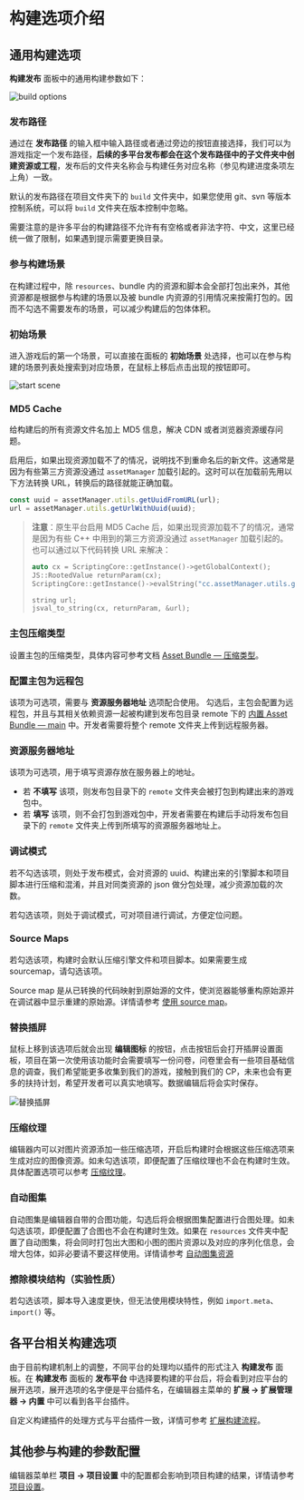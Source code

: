 # 构建选项介绍

## 通用构建选项

**构建发布** 面板中的通用构建参数如下：

![build options](./build-options/options.png)

### 发布路径

通过在 **发布路径** 的输入框中输入路径或者通过旁边的按钮直接选择，我们可以为游戏指定一个发布路径，**后续的多平台发布都会在这个发布路径中的子文件夹中创建资源或工程**，发布后的文件夹名称会与构建任务对应名称（参见构建进度条项左上角）一致。

默认的发布路径在项目文件夹下的 `build` 文件夹中，如果您使用 git、svn 等版本控制系统，可以将 `build` 文件夹在版本控制中忽略。

需要注意的是许多平台的构建路径不允许有有空格或者非法字符、中文，这里已经统一做了限制，如果遇到提示需要更换目录。

### 参与构建场景

在构建过程中，除 `resources`、bundle 内的资源和脚本会全部打包出来外，其他资源都是根据参与构建的场景以及被 bundle 内资源的引用情况来按需打包的。因而不勾选不需要发布的场景，可以减少构建后的包体体积。

### 初始场景

进入游戏后的第一个场景，可以直接在面板的 **初始场景** 处选择，也可以在参与构建的场景列表处搜索到对应场景，在鼠标上移后点击出现的按钮即可。

![start scene](./build-options/start_scene.png)

### MD5 Cache

给构建后的所有资源文件名加上 MD5 信息，解决 CDN 或者浏览器资源缓存问题。

启用后，如果出现资源加载不了的情况，说明找不到重命名后的新文件。这通常是因为有些第三方资源没通过 `assetManager` 加载引起的。这时可以在加载前先用以下方法转换 URL，转换后的路径就能正确加载。

```typescript
const uuid = assetManager.utils.getUuidFromURL(url);
url = assetManager.utils.getUrlWithUuid(uuid);
```

> **注意**：原生平台启用 MD5 Cache 后，如果出现资源加载不了的情况，通常是因为有些 C++ 中用到的第三方资源没通过 `assetManager` 加载引起的。也可以通过以下代码转换 URL 来解决：
>
> ```cpp
> auto cx = ScriptingCore::getInstance()->getGlobalContext();
> JS::RootedValue returnParam(cx);
> ScriptingCore::getInstance()->evalString("cc.assetManager.utils.getUrlWithUuid(cc.assetManager.utils.getUuidFromURL('url'))", &returnParam);
>
> string url;
> jsval_to_string(cx, returnParam, &url);
> ```

### 主包压缩类型

设置主包的压缩类型，具体内容可参考文档 [Asset Bundle — 压缩类型](../../asset/bundle.md#%E5%8E%8B%E7%BC%A9%E7%B1%BB%E5%9E%8B)。

### 配置主包为远程包

该项为可选项，需要与 **资源服务器地址** 选项配合使用。
勾选后，主包会配置为远程包，并且与其相关依赖资源一起被构建到发布包目录 remote 下的 [内置 Asset Bundle — main](../../asset/bundle.md#%E5%86%85%E7%BD%AE-asset-bundle) 中。开发者需要将整个 remote 文件夹上传到远程服务器。

### 资源服务器地址

该项为可选项，用于填写资源存放在服务器上的地址。
- 若 **不填写** 该项，则发布包目录下的 `remote` 文件夹会被打包到构建出来的游戏包中。
- 若 **填写** 该项，则不会打包到游戏包中，开发者需要在构建后手动将发布包目录下的 `remote` 文件夹上传到所填写的资源服务器地址上。

### 调试模式

若不勾选该项，则处于发布模式，会对资源的 uuid、构建出来的引擎脚本和项目脚本进行压缩和混淆，并且对同类资源的 json 做分包处理，减少资源加载的次数。

若勾选该项，则处于调试模式，可对项目进行调试，方便定位问题。

### Source Maps

若勾选该项，构建时会默认压缩引擎文件和项目脚本。如果需要生成 sourcemap，请勾选该项。

Source map 是从已转换的代码映射到原始源的文件，使浏览器能够重构原始源并在调试器中显示重建的原始源。详情请参考 [使用 source map](https://developer.mozilla.org/zh-CN/docs/Tools/Debugger/How_to/Use_a_source_map)。

### 替换插屏

鼠标上移到该选项后就会出现 **编辑图标** 的按钮，点击按钮后会打开插屏设置面板，项目在第一次使用该功能时会需要填写一份问卷，问卷里会有一些项目基础信息的调查，我们希望能更多收集到我们的游戏，接触到我们的 CP，未来也会有更多的扶持计划，希望开发者可以真实地填写。数据编辑后将会实时保存。

![替换插屏](build-options/splash-setting.png)

### 压缩纹理

编辑器内可以对图片资源添加一些压缩选项，开启后构建时会根据这些压缩选项来生成对应的图像资源。如未勾选该项，即便配置了压缩纹理也不会在构建时生效。具体配置选项可以参考 [压缩纹理](../../asset/compress-texture.md)。

### 自动图集

自动图集是编辑器自带的合图功能，勾选后将会根据图集配置进行合图处理。如未勾选该项，即便配置了合图也不会在构建时生效。如果在 `resources` 文件夹中配置了自动图集，将会同时打包出大图和小图的图片资源以及对应的序列化信息，会增大包体，如非必要请不要这样使用。详情请参考 [自动图集资源](../../asset/auto-atlas.md)

### 擦除模块结构（实验性质）

若勾选该项，脚本导入速度更快，但无法使用模块特性，例如 `import.meta`、`import()` 等。

<!--
### 内联所有 SpriteFrame
自动合并资源时，将所有 SpriteFrame 与被依赖的资源合并到同一个包中。建议网页平台开启，启用后会略微增大总包体，多消耗一点点网络流量，但是能显著减少网络请求数量。建议原生平台关闭，因为会增大热更新时的体积。

### 合并初始场景依赖的所有 JSON

自动合并资源时，将初始场景依赖的所有 JSON 文件都合并到初始场景所在的包中。默认关闭，启用后不会增大总包体，但如果这些 JSON 也被其它场景公用，则后面再次加载它们时 CPU 开销可能会稍微增加。
-->

## 各平台相关构建选项

由于目前构建机制上的调整，不同平台的处理均以插件的形式注入 **构建发布** 面板。在 **构建发布** 面板的 **发布平台** 中选择要构建的平台后，将会看到对应平台的展开选项，展开选项的名字便是平台插件名，在编辑器主菜单的 **扩展 -> 扩展管理器 -> 内置** 中可以看到各平台插件。

自定义构建插件的处理方式与平台插件一致，详情可参考 [扩展构建流程](custom-build-plugin.md)。

## 其他参与构建的参数配置

编辑器菜单栏 **项目 -> 项目设置** 中的配置都会影响到项目构建的结果，详情请参考 [项目设置](../project/index.md)。
